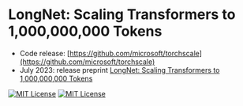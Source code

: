 # LongNet: Scaling Transformers to 1,000,000,000 Tokens

- Code release: [https://github.com/microsoft/torchscale](https://github.com/microsoft/torchscale)
- July 2023: release preprint [LongNet: Scaling Transformers to 1,000,000,000 Tokens](https://arxiv.org/abs/2307.02486)

<p>
  <a href="https://github.com/microsoft/torchscale/blob/main/LICENSE"><img alt="MIT License" src="https://img.shields.io/badge/license-MIT-blue.svg" /></a>
  <a href="https://pypi.org/project/torchscale"><img alt="MIT License" src="https://badge.fury.io/py/torchscale.svg" /></a>
</p>